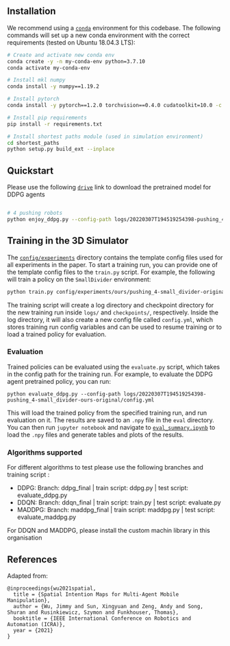 ## Installation

We recommend using a [`conda`](https://docs.conda.io/en/latest/miniconda.html) environment for this codebase. The following commands will set up a new conda environment with the correct requirements (tested on Ubuntu 18.04.3 LTS):

```bash
# Create and activate new conda env
conda create -y -n my-conda-env python=3.7.10
conda activate my-conda-env

# Install mkl numpy
conda install -y numpy==1.19.2

# Install pytorch
conda install -y pytorch==1.2.0 torchvision==0.4.0 cudatoolkit=10.0 -c pytorch

# Install pip requirements
pip install -r requirements.txt

# Install shortest paths module (used in simulation environment)
cd shortest_paths
python setup.py build_ext --inplace
```

## Quickstart

Please use the following [`drive`](https://drive.google.com/file/d/14eQEg1owN4b243NN_QK1eqLZHNM0G0ui/view?usp=sharing) link to download the pretrained model for DDPG agents 
```bash

# 4 pushing robots
python enjoy_ddpg.py --config-path logs/20220307T194519254398-pushing_4-small_divider-ours-original/config.yml
```


## Training in the 3D Simulator

The [`config/experiments`](config/experiments) directory contains the template config files used for all experiments in the paper. To start a training run, you can provide one of the template config files to the `train.py` script. For example, the following will train a policy on the `SmallDivider` environment:

```bash
python train.py config/experiments/ours/pushing_4-small_divider-original.yml
```

The training script will create a log directory and checkpoint directory for the new training run inside `logs/` and `checkpoints/`, respectively. Inside the log directory, it will also create a new config file called `config.yml`, which stores training run config variables and can be used to resume training or to load a trained policy for evaluation.


### Evaluation

Trained policies can be evaluated using the `evaluate.py` script, which takes in the config path for the training run. For example, to evaluate the DDPG agent pretrained policy, you can run:

```
python evaluate_ddpg.py --config-path logs/20220307T194519254398-pushing_4-small_divider-ours-original/config.yml
```

This will load the trained policy from the specified training run, and run evaluation on it. The results are saved to an `.npy` file in the `eval` directory. You can then run `jupyter notebook` and navigate to [`eval_summary.ipynb`](eval_summary.ipynb) to load the `.npy` files and generate tables and plots of the results.


### Algorithms supported

For different algorithms to test please use the following branches and training script : 

- DDPG: Branch: ddpg_final |  train script: ddpg.py | test script: evaluate_ddpg.py 
- DDQN: Branch: ddqn_final |  train script: train.py | test script: evaluate.py 
- MADDPG: Branch: maddpg_final |  train script: maddpg.py | test script: evaluate_maddpg.py

For DDQN and MADDPG, please install the custom machin library in this organisation 


## References

Adapted from: 
```
@inproceedings{wu2021spatial,
  title = {Spatial Intention Maps for Multi-Agent Mobile Manipulation},
  author = {Wu, Jimmy and Sun, Xingyuan and Zeng, Andy and Song, Shuran and Rusinkiewicz, Szymon and Funkhouser, Thomas},
  booktitle = {IEEE International Conference on Robotics and Automation (ICRA)},
  year = {2021}
}
```
